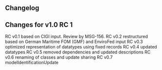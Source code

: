 ## Changelog

## Changes for v1.0 RC 1
RC v0.1 based on CIGI input. Review by MSG-156.
RC v0.2 restructured based on German Maritime FOM (GMF) and EnviroFed input
RC v0.3 optimized representation of datatypes using fixed records
RC v0.4 updated datatypes
RC v0.5 removed dependencies and updated descriptions
RC v0.6 renaming of classes and update sharing
RC v0.7 modelIdentificationUpdate